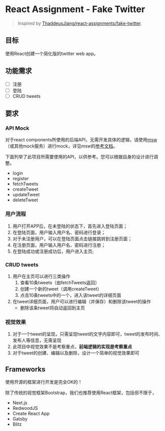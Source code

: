# React Assignment - Fake Twitter

> Inspired by [ThaddeusJiang/react-assignments/fake-twitter](https://github.com/ThaddeusJiang/react-assignments/tree/main/fake-twitter#react-assignment---fake-twitter).

## 目标
使用React创建一个简化版的twitter web app。

## 功能需求
- [ ] 注册
- [ ] 登陆
- [ ] CRUD tweets

## 要求
### API Mock
对于react components所使用的后端API，无需开发具体的逻辑，请使用[msw](https://mswjs.io/)（或其他mock服务）进行mock，详见msw的[参考文档](https://mswjs.io/docs/getting-started/mocks/rest-api)。

下面列举了此项目所需要使用的API，以供参考。您可以根据自身的设计进行调整。
* login
* register
* fetchTweets
* createTweet
* updateTweet
* deleteTweet

### 用户流程
1. 用户打开APP后，在未登陆的状态下，首先进入登陆页面；
2. 在登陆页面，用户输入用户名、密码进行登录；
3. 对于未注册用户，可以在登陆页面点击链接跳转到注册页面；
4. 在注册页面，用户输入用户名、密码进行注册；
5. 在登陆成功或注册成功后，用户进入主页;

### CRUD tweets
1. 用户在主页可以进行三类操作
   1. 查看10条tweets（由fetchTweets返回）
   2. 创建一个新的tweet（调用createTweet）
   3. 点击10条tweets中的一个，进入该tweet的详细页面
2. 在tweet详细页面，用户可以进行编辑（并保存）和删除该tweet的操作
   * 删除该条tweet将自动返回到主页

### 视觉效果
1. 对于一个tweet的呈现，只需呈现tweet的文字内容即可，tweet的发布时间、发布人等信息，无需呈现
2. 此项目中视觉效果不是考察重点，**前端逻辑的实现是考察重点**
3. 对于tweet的创建、编辑以及删除，设计一个简单的视觉效果即可

## Frameworks
使用开源的框架进行开发是完全OK的！

除了传统的视觉框架Bootstrap，我们也推荐使用React框架，包括但不限于，

* Next.js
* RedwoodJS
* Create React App
* Gatsby
* Blitz



